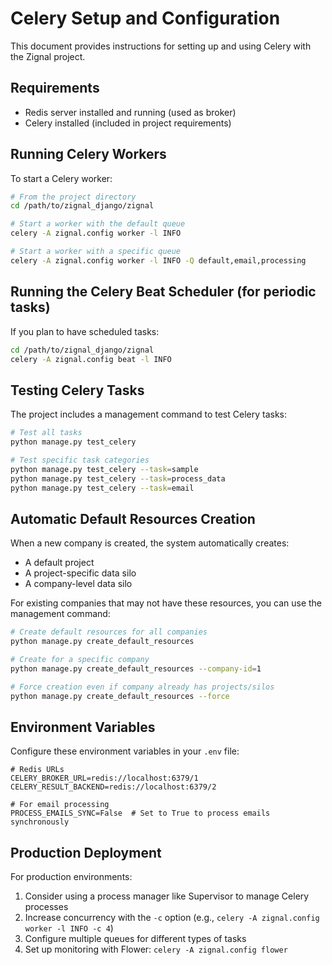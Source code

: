 # Celery Setup and Configuration

This document provides instructions for setting up and using Celery with the Zignal project.

## Requirements

- Redis server installed and running (used as broker)
- Celery installed (included in project requirements)

## Running Celery Workers

To start a Celery worker:

```bash
# From the project directory
cd /path/to/zignal_django/zignal

# Start a worker with the default queue
celery -A zignal.config worker -l INFO

# Start a worker with a specific queue
celery -A zignal.config worker -l INFO -Q default,email,processing
```

## Running the Celery Beat Scheduler (for periodic tasks)

If you plan to have scheduled tasks:

```bash
cd /path/to/zignal_django/zignal
celery -A zignal.config beat -l INFO
```

## Testing Celery Tasks

The project includes a management command to test Celery tasks:

```bash
# Test all tasks
python manage.py test_celery

# Test specific task categories
python manage.py test_celery --task=sample
python manage.py test_celery --task=process_data
python manage.py test_celery --task=email
```

## Automatic Default Resources Creation

When a new company is created, the system automatically creates:
- A default project
- A project-specific data silo
- A company-level data silo

For existing companies that may not have these resources, you can use the management command:

```bash
# Create default resources for all companies
python manage.py create_default_resources

# Create for a specific company
python manage.py create_default_resources --company-id=1

# Force creation even if company already has projects/silos
python manage.py create_default_resources --force
```

## Environment Variables

Configure these environment variables in your `.env` file:

```
# Redis URLs
CELERY_BROKER_URL=redis://localhost:6379/1
CELERY_RESULT_BACKEND=redis://localhost:6379/2

# For email processing
PROCESS_EMAILS_SYNC=False  # Set to True to process emails synchronously
```

## Production Deployment

For production environments:

1. Consider using a process manager like Supervisor to manage Celery processes
2. Increase concurrency with the `-c` option (e.g., `celery -A zignal.config worker -l INFO -c 4`)
3. Configure multiple queues for different types of tasks
4. Set up monitoring with Flower: `celery -A zignal.config flower` 